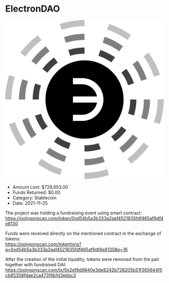 # ElectronDAO
![ElectronDAO](/rektimages/ElectronDAO.png)
- Amount Lost: $728,653.00
- Funds Returned: $0.00
- Category: Stablecoin
- Date: 2021-11-25

The project was holding a fundraising event using smart contract:  
https://polygonscan.com/token/0xd54b5a3b333a2aaf4521835fdf465af9df4e8130  
  
Funds were received directly on the mentioned contract in the exchange of tokens:  
https://polygonscan.com/tokentxns?a=0xd54b5a3b333a2aaf4521835fdf465af9df4e8130&p=16  
  
After the creation of the initial liquidity, tokens were removed from the pair together with fundraised DAI:  
https://polygonscan.com/tx/0x2ef9d9840e3de8242b728205b51f365644f5cb85358fdae2ca473f6b1d3ebbc2



